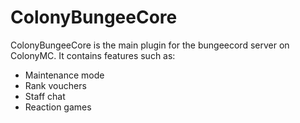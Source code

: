 # ColonyBungeeCore
ColonyBungeeCore is the main plugin for the bungeecord server on ColonyMC. It contains features such as:


  - Maintenance mode
  - Rank vouchers
  - Staff chat
  - Reaction games
